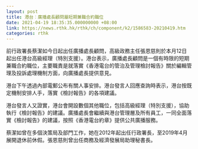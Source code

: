 ```yaml
---
layout: post
title: 港台︰廣播處長顧問屬短期兼職合約職位
date: 2021-04-19 18:35:35.000000000 +08:00
link: https://news.rthk.hk/rthk/ch/component/k2/1586583-20210419.htm
categories: rthk
---
```


前行政署長蔡潔如今日起出任廣播處長顧問，高級政務主任張恩慈則於本月12日起出任港台高級經理（特別支援）。港台表示，廣播處長顧問是一個有時限的短期兼職合約職位，主要職責是就落實《香港電台的管治及管理檢討報告》關於編輯管理及投訴處理機制方面，向廣播處長提供意見。

港台下午透過內部電郵公布有關人事安排。港台發言人回應查詢時表示，港台按既定機制安排人手，落實《檢討報告》的各項建議。

港台發言人又證實，港台會開設數個其他職位，包括高級經理（特別支援），協助執行《檢討報告》的建議。廣播處長會繼續與港台管理層及所有員工，一同全面落實《檢討報告》的建議，按照《香港電台約章》提供公共廣播服務。

蔡潔如曾在多個決策局及部門工作，她在2012年起出任行政署長，至2019年4月展開退休前休假。張恩慈則曾出任商務及經濟發展局助理秘書長。
